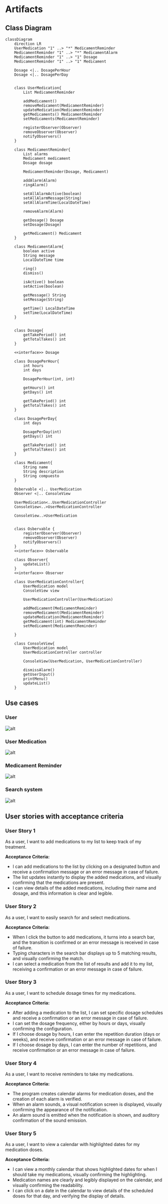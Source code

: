 # Artifacts

## Class Diagram

```mermaid
classDiagram
    direction LR
    UserMedication "1" ..> "*" MedicamentReminder
    MedicamentReminder "1" ..> "*" MedicamentAlarm 
    MedicamentReminder "1" ..> "1" Dosage
    MedicamentReminder "1" ..> "1" Medicament
    
    Dosage <|.. DosagePerHour
    Dosage <|.. DosagePerDay


    class UserMedication{
        List MedicamentReminder

        addMedicament()
        removeMedicament(MedicamentReminder)
        updateMedication(MedicamentReminder)
        getMedicaments() MedicamentReminder 
        setMedicaments(MedicamentReminder)
        
        registerObserver(Observer)
        removeObserver(Observer)
        notifyObservers()
    }

    class MedicamentReminder{
        List alarms
        Medicament medicament
        Dosage dosage

        MedicamentReminder(Dosage, Medicament) 

        addAlarm(Alarm)
        ringAlarm()

        setAllAlarmActive(boolean)
        setAllAlarmMessage(String)
        setAllAlarmTime(LocalDateTime)
        
        removeAlarm(Alarm)

        getDosage() Dosage
        setDosage(Dosage) 

        getMedicament() Medicament
    }

    class MedicamentAlarm{
        boolean active
        String message
        LocalDateTime time

        ring()
        dismiss() 

        isActive() boolean
        setActive(boolean)

        getMessage() String
        setMessage(String)

        getTime() LocalDateTime
        setTime(LocalDateTime) 
    }


    class Dosage{
        getTakePeriod() int
        getTotalTakes() int
    }

    <<interface>> Dosage

    class DosagePerHour{
        int hours
        int days

        DosagePerHour(int, int)

        getHours() int
        getDays() int

        getTakePeriod() int
        getTotalTakes() int
    }

    class DosagePerDay{
        int days

        DosagePerDay(int)
        getDays() int

        getTakePeriod() int
        getTotalTakes() int
    }

    class Medicament{
        String name
        String description
        String compuesto
    }

    Osbervable <|.. UserMedication
    Observer <|.. ConsoleView

    UserMedication<..UserMedicationController
    ConsoleView<..>UserMedicationController

    ConsoleView..>UserMedication


    class Osbervable {
        registerObserver(Observer)
        removeObserver(Observer)
        notifyObservers()
    }
    <<interface>> Osbervable

    class Observer{
        updateList()
    }
    <<interface>> Observer

    class UserMedicationController{
        UserMedication model
        ConsoleView view

        UserMedicationController(UserMedication)

        addMedicament(MedicamentReminder)
        removeMedicament(MedicamentReminder)
        updateMedication(MedicamentReminder)
        getMedicament(int) MedicamentReminder
        setMedicament(MedicamentReminder)

    }

    class ConsoleView{
        UserMedication model
        UserMedicationController controller

        ConsoleView(UserMedication, UserMedicationController)

        dismissAlarm()
        getUserInput()
        printMenu()
        updateList()
    }

```

## Use cases

### User

![alt](assets/userUC.svg)

### User Medication

![alt](assets/UserMed.svg)

### Medicament Reminder

![alt](assets/medReminder.svg)

### Search system

![alt](assets/searchUC.svg)

## User stories with acceptance criteria

### User Story 1

As a user, I want to add medications to my list to keep track of my treatment.

**Acceptance Criteria:**

- I can add medications to the list by clicking on a designated button and receive a confirmation message or an error message in case of failure.
- The list updates instantly to display the added medications, and visually confirming that the medications are present.
- I can view details of the added medications, including their name and dosage, and this information is clear and legible.

### User Story 2

As a user, I want to easily search for and select medications.

**Acceptance Criteria:**

- When I click the button to add medications, it turns into a search bar, and the transition is confirmed or an error message is received in case of failure.
- Typing characters in the search bar displays up to 5 matching results, and visually confirming the match.
- I can select a medication from the list of results and add it to my list, receiving a confirmation or an error message in case of failure.

### User Story 3

As a user, I want to schedule dosage times for my medications.

**Acceptance Criteria:**

- After adding a medication to the list, I can set specific dosage schedules and receive a confirmation or an error message in case of failure.
- I can set the dosage frequency, either by hours or days, visually confirming the configuration.
- If I choose dosage by hours, I can enter the repetition duration (days or weeks), and receive confirmation or an error message in case of failure.
- If I choose dosage by days, I can enter the number of repetitions, and receive confirmation or an error message in case of failure.

### User Story 4

As a user, I want to receive reminders to take my medications.

**Acceptance Criteria:**

- The program creates calendar alarms for medication doses, and the creation of each alarm is verified.
- When an alarm sounds, a visual notification screen is displayed, visually confirming the appearance of the notification.
- An alarm sound is emitted when the notification is shown, and auditory confirmation of the sound emission.

### User Story 5

As a user, I want to view a calendar with highlighted dates for my medication doses.

**Acceptance Criteria:**

- I can view a monthly calendar that shows highlighted dates for when I should take my medications, visually confirming the highlighting.
- Medication names are clearly and legibly displayed on the calendar, and visually confirming the readability.
- I can click on a date in the calendar to view details of the scheduled doses for that day, and verifying the display of details.
